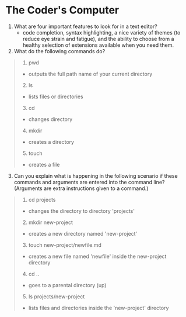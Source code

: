 # The Coder's Computer

1. What are four important features to look for in a text editor?
   - code completion, syntax highlighting, a nice variety of themes (to reduce eye strain and
fatigue), and the ability to choose from a healthy selection of extensions available when you need them.
2. What do the following commands do?
> 1. pwd
> - outputs the full path name of your current directory
> 2. ls
> - lists files or directories
> 3. cd
> - changes directory
> 4. mkdir
> - creates a directory
> 5. touch
> - creates a file
3. Can you explain what is happening in the following scenario if these commands and arguments are entered into the command line? (Arguments are extra instructions given to a command.)
> 1. cd projects
> - changes the directory to directory 'projects'
> 2. mkdir new-project
> - creates a new directory named 'new-project'
> 3. touch new-project/newfile.md
> - creates a new file named 'newfile' inside the new-project directory
> 4. cd ..
> - goes to a parental directory (up)
> 5. ls projects/new-project
> - lists files and directories inside the 'new-project' directory
